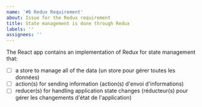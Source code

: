 ```yaml
---
name: '#6 Redux Requirement'
about: Issue for the Redux requirement
title: State management is done through Redux
labels: ''
assignees: ''
---
```


The React app contains an implementation of Redux for state management that:

- [ ] a store to manage all of the data (un store pour gérer toutes les données)
- [ ] action(s) for sending information (action(s) d'envoi d'informations)
- [ ] reducer(s) for handling application state changes (réducteur(s) pour gérer les changements d'état de l'application)

